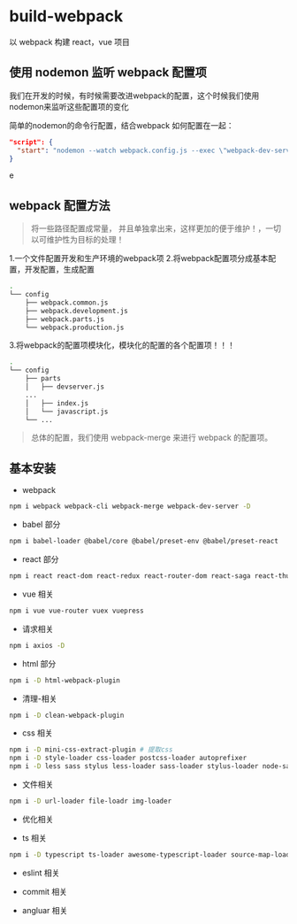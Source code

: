 # build-webpack

以 webpack 构建 react，vue 项目

## 使用 nodemon 监听 webpack 配置项

我们在开发的时候，有时候需要改进webpack的配置，这个时候我们使用nodemon来监听这些配置项的变化

简单的nodemon的命令行配置，结合webpack 如何配置在一起：

```json
"script": {
  "start": "nodemon --watch webpack.config.js --exec \"webpack-dev-server --mode production\""
}

```
e
## webpack 配置方法

> 将一些路径配置成常量， 并且单独拿出来，这样更加的便于维护！，一切以可维护性为目标的处理！

1.一个文件配置开发和生产环境的webpack项
2.将webpack配置项分成基本配置，开发配置，生成配置

```bash
.
└── config
    ├── webpack.common.js
    ├── webpack.development.js
    ├── webpack.parts.js
    └── webpack.production.js
```
3.将webpack的配置项模块化，模块化的配置的各个配置项！！！

```bash
.
└── config
    ├── parts
    │   ├── devserver.js
    ...
    │   ├── index.js
    │   └── javascript.js
    └── ...
```

> 总体的配置，我们使用 webpack-merge 来进行 webpack 的配置项。

## 基本安装

- webpack

```bash
npm i webpack webpack-cli webpack-merge webpack-dev-server -D
```

- babel 部分

```bash
npm i babel-loader @babel/core @babel/preset-env @babel/preset-react
```

- react 部分

```bash
npm i react react-dom react-redux react-router-dom react-saga react-thunk -S
```

- vue 相关

```bash
npm i vue vue-router vuex vuepress
```

- 请求相关

```bash
npm i axios -D
```

- html 部分

```bash
npm i -D html-webpack-plugin
```

- 清理-相关

```bash
npm i -D clean-webpack-plugin
```

- css 相关

```bash
npm i -D mini-css-extract-plugin # 提取css
npm i -D style-loader css-loader postcss-loader autoprefixer
npm i -D less sass stylus less-loader sass-loader stylus-loader node-sass
```

- 文件相关

```bash
npm i -D url-loader file-loadr img-loader
```

- 优化相关

- ts 相关

```bash
npm i -D typescript ts-loader awesome-typescript-loader source-map-loader
```

- eslint 相关

- commit 相关



- angluar 相关
